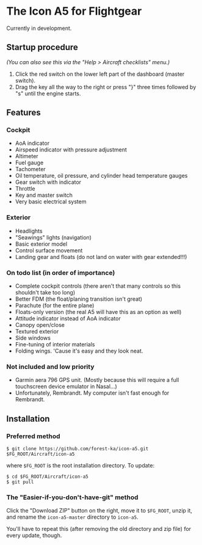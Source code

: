 # The Icon A5 for Flightgear

Currently in development.

## Startup procedure

*(You can also see this via the "Help > Aircraft checklists" menu.)*

1. Click the red switch on the lower left part of the dashboard (master switch).
2. Drag the key all the way to the right or press "}" three times followed by "s" until the engine starts.

## Features

### Cockpit

* AoA indicator
* Airspeed indicator with pressure adjustment
* Altimeter
* Fuel gauge
* Tachometer
* Oil temperature, oil pressure, and cylinder head temperature gauges
* Gear switch with indicator
* Throttle
* Key and master switch
* Very basic electrical system

###  Exterior

* Headlights
* "Seawings" lights (navigation)
* Basic exterior model
* Control surface movement
* Landing gear and floats (do not land on water with gear extended!!!)

### On todo list (in order of importance)

* Complete cockpit controls (there aren't that many controls so this shouldn't take too long)
* Better FDM (the float/planing transition isn't great)
* Parachute (for the entire plane)
* Floats-only version (the real A5 will have this as an option as well)
* Attitude indicator instead of AoA indicator
* Canopy open/close
* Textured exterior
* Side windows
* Fine-tuning of interior materials
* Folding wings. 'Cause it's easy and they look neat.

### Not included and low priority

* Garmin aera 796 GPS unit. (Mostly because this will require a full touchscreen device emulator in Nasal...)
* Unfortunately, Rembrandt. My computer isn't fast enough for Rembrandt.

## Installation

### Preferred method

    $ git clone https://github.com/forest-ka/icon-a5.git $FG_ROOT/Aircraft/icon-a5

where `$FG_ROOT` is the root installation directory. To update:

    $ cd $FG_ROOT/Aircraft/icon-a5
    $ git pull

### The "Easier-if-you-don't-have-git" method

Click the "Download ZIP" button on the right, move it to `$FG_ROOT`, unzip it, and rename the
`icon-a5-master` directory to `icon-a5`.

You'll have to repeat this (after removing the old directory and zip file) for every update, though.
